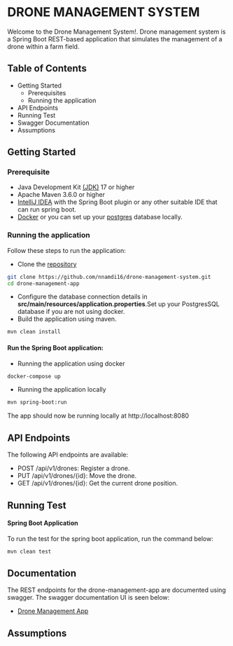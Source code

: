 # DRONE MANAGEMENT SYSTEM
Welcome to the Drone Management System!. Drone management system is a Spring Boot REST-based application that simulates the management of a drone within a farm field.

## Table of Contents
* Getting Started
    * Prerequisites
    * Running the application
* API Endpoints
* Running Test
* Swagger Documentation
* Assumptions



## Getting Started

### Prerequisite
- Java Development Kit [(JDK)](https://www.oracle.com/java/technologies/downloads/) 17 or higher
- Apache Maven 3.6.0 or higher
- [IntelliJ IDEA](https://www.jetbrains.com/idea/download/?section=mac) with the Spring Boot plugin or any other suitable IDE that can run spring boot.
- [Docker](https://docs.docker.com/get-docker/) or you can set up your [postgres](https://www.postgresql.org/docs/current/tutorial-install.html) database locally.



### Running the application
Follow these steps to run the application:

- Clone the [repository](https://github.com/nnamdi16/drone-management-system.git)

```bash 
git clone https://github.com/nnamdi16/drone-management-system.git
cd drone-management-app
 ```
- Configure the database connection details in **src/main/resources/application.properties**.Set up your PostgresSQL database if you are not using docker.
- Build the application using maven.

```bash
mvn clean install
```

#### Run the Spring Boot application:
- Running the application using docker
```bash
docker-compose up
```

- Running the application locally
```bash
mvn spring-boot:run
```

The app should now be running locally at http://localhost:8080 


## API Endpoints
The following API endpoints are available:

* POST /api/v1/drones: Register a drone.
* PUT /api/v1/drones/{id}: Move the drone.
* GET /api/v1/drones/{id}: Get the current drone position.



## Running Test
#### Spring Boot Application
To run the test for the spring boot application, run the command below:

```bash
mvn clean test
```


## Documentation
The REST endpoints for the drone-management-app are documented using swagger.
The swagger documentation UI is seen below:
- [Drone Management App](http://localhost:8080/swagger-ui/index.html)


## Assumptions


